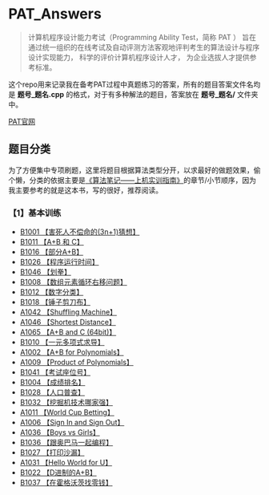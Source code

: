 # PAT_Answers
> 计算机程序设计能力考试（Programming Ability Test，简称 PAT ） 旨在通过统一组织的在线考试及自动评测方法客观地评判考生的算法设计与程序设计实现能力， 科学的评价计算机程序设计人才， 为企业选拔人才提供参考标准。

这个repo用来记录我在备考PAT过程中真题练习的答案，所有的题目答案文件名均是 **题号_题名.cpp** 的格式，对于有多种解法的题目，答案放在 **题号_题名/** 文件夹中。

[PAT官网](https://www.patest.cn/)

## 题目分类

为了方便集中专项刷题，这里将题目根据算法类型分开，以求最好的做题效果，偷个懒，分类的依据主要是[《算法笔记——上机实训指南》](https://book.douban.com/subject/30162908/)的章节/小节顺序，因为我主要参考的就是这本书，写的很好，推荐阅读。

### 【1】基本训练

- [B1001 【害死人不偿命的(3n+1)猜想】](./PAT_LevelB/1001_3n+1.cpp)
- [B1011 【A+B 和 C】](PAT_LevelB/1011_A+B和C.cpp)
- [B1016 【部分A+B】](PAT_LevelB/1016_部分A+B.cpp)
- [B1026 【程序运行时间】](PAT_LevelB/1026_程序运行时间.cpp)
- [B1046 【划拳】](PAT_LevelB/1046_划拳.cpp)
- [B1008 【数组元素循环右移问题】](PAT_LevelB/1008_数组元素循环右移问题.cpp)
- [B1012 【数字分类】](PAT_LevelB/1012_数字分类.cpp)
- [B1018 【锤子剪刀布】](PAT_LevelB/1018_锤子剪刀布.cpp)
- [A1042 【Shuffling Machine】](PAT_LevelA/1042_Shuffling_Machine.cpp)
- [A1046 【Shortest Distance】](PAT_LevelA/1046_Shortest_Distance.cpp)
- [A1065 【A+B and C (64bit)】](PAT_LevelA/1065_A+B_and_C_(64bit).cpp)
- [B1010 【一元多项式求导】](PAT_LevelB/1010_一元多项式求导.cpp)
- [A1002 【A+B for Polynomials】](PAT_LevelA/1002_A+B_for_Polynomials.cpp)
- [A1009 【Product of Polynomials】](PAT_LevelA/1009_Product_of_Polynomials.cpp)
- [B1041 【考试座位号】](PAT_LevelB/1041_考试座位号.cpp)
- [B1004 【成绩排名】](PAT_LevelB/1004_成绩排名.cpp)
- [B1028 【人口普查】](PAT_LevelB/1028_人口普查.cpp)
- [B1032 【挖掘机技术哪家强】](PAT_LevelB/1032_挖掘机技术哪家强.cpp)
- [A1011 【World Cup Betting】](PAT_LevelA/1011_World_Cup_Betting.cpp)
- [A1006 【Sign In and Sign Out】](PAT_LevelA/1006_Sign_In_and_Sign_Out.cpp)
- [A1036 【Boys vs Girls】](PAT_LevelA/1036_Boys_vs_Girls.cpp)
- [B1036 【跟奥巴马一起编程】](PAT_LevelB/1036_跟奥巴马一起编程.cpp)
- [B1027 【打印沙漏】](PAT_LevelB/1027_打印沙漏.cpp)
- [A1031 【Hello World for U】](PAT_LevelA/1031_Hello_World_for_U.cpp)
- [B1022 【D进制的A+B】](PAT_LevelB/1022_D进制的A+B.cpp)
- [B1037 【在霍格沃茨找零钱】](PAT_LevelB/1037_在霍格沃茨找零钱.cpp)